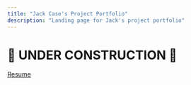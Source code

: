 ```yaml
---
title: "Jack Case's Project Portfolio"
description: "Landing page for Jack's project portfolio"
---
```

# 🚧 UNDER CONSTRUCTION 🚧

[Resume](/jack_case_resume.pdf)